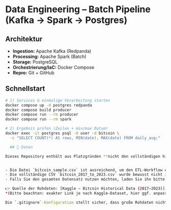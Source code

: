 # Data Engineering – Batch Pipeline (Kafka → Spark → Postgres)

## Architektur
- **Ingestion:** Apache Kafka (Redpanda)
- **Processing:** Apache Spark (Batch)
- **Storage:** PostgreSQL
- **Orchestrierung/IaC:** Docker Compose
- **Repro:** Git + GitHub

## Schnellstart
```bash
# 1) Services & einmalige Verarbeitung starten
docker compose up -d postgres redpanda
docker compose build producer
docker compose run --rm producer
docker compose run --rm spark

# 2) Ergebnis prüfen (Zeilen + min/max Datum)
docker exec -it postgres psql -U user -d bitcoin \
  -c "SELECT COUNT(*) AS rows, MIN(date), MAX(date) FROM daily_avg;"

  ## 📂 Daten

Dieses Repository enthält aus Platzgründen **nicht den vollständigen historischen Datensatz**, sondern nur eine kleine Beispieldatei:


- Die Datei `bitcoin_sample.csv` ist ausreichend, um den ETL-Workflow und die Architektur zu demonstrieren.  
- Die vollständige CSV `bitcoin_2017_to_2023.csv` wurde bewusst nicht ins Repository aufgenommen, da sie die GitHub-Grenze von 100 MB überschreitet.  
- Falls Sie den gesamten Datensatz nutzen möchten, laden Sie ihn bitte manuell herunter und legen Sie ihn im Ordner `data/` ab.

👉 Quelle der Rohdaten: [Kaggle – Bitcoin Historical Data (2017–2023)](https://www.kaggle.com/datasets/jkraak/bitcoin-price-dataset?resource=download)  
*(Bitte beachten: exakter Link je nach Kaggle-Dataset, hier ggf. anpassen!)*

Die `.gitignore`-Konfiguration stellt sicher, dass große Rohdaten nicht ins Repo gelangen.

